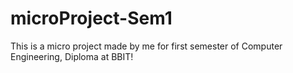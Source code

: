 # microProject-Sem1
This is a micro project made by me for first semester of Computer Engineering, Diploma at BBIT!
